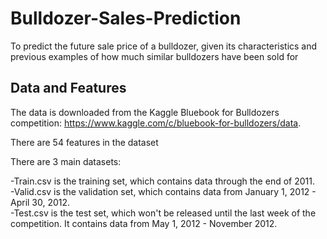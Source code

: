 # Bulldozer-Sales-Prediction
To predict the future sale price of a bulldozer, given its characteristics and previous examples of how much similar bulldozers have been sold for

## Data and Features
The data is downloaded from the Kaggle Bluebook for Bulldozers competition: https://www.kaggle.com/c/bluebook-for-bulldozers/data.


There are 54 features in the dataset 

There are 3 main datasets:

-Train.csv is the training set, which contains data through the end of 2011.  
-Valid.csv is the validation set, which contains data from January 1, 2012 - April 30, 2012.    
-Test.csv is the test set, which won't be released until the last week of the competition. It contains data from May 1, 2012 - November 2012.   
